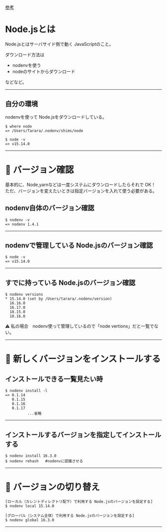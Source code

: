 [参考](https://zenn.dev/donchan922/articles/b08a66cf3cbbc5#%E7%92%B0%E5%A2%83)  

# Node.jsとは
Node.jsとはサーバサイド側で動く JavaScriptのこと。  
  
ダウンロード方法は
- nodenvを使う  
- nodeのサイトからダウンロード  

などなど。
***

## 自分の環境
nodenvを使って Node.jsをダウンロードしている。
~~~
$ where node
=> /Users/Tarara/.nodenv/shims/node
~~~
~~~
$ node -v
=> v15.14.0
~~~
***

# 👀 バージョン確認
基本的に、Node,yarnなどは一度システムにダウンロードしたらそれで OK！  
ただ、バージョンを変えたいときは指定バージョンを入れて使う必要がある。 

## nodenv自体のバージョン確認
~~~
$ nodenv -v
=> nodenv 1.4.1
~~~
***

## nodenvで管理している Node.jsのバージョン確認
~~~
$ node -v
=> v15.14.0
~~~
***

## すでに持っている Node.jsのバージョン確認
~~~
$ nodenv versions
* 15.14.0 (set by /Users/tarara/.nodenv/version)
  16.16.0
  16.17.0
  18.15.0
  18.16.0
~~~
⚠️ 私の場合　nodenv使って管理しているので「node vertions」だと一覧でない。
***

# 🔧 新しくバージョンをインストールする
## インストールできる一覧見たい時
~~~
$ nodenv install -l
=> 0.1.14
   0.1.15
   0.1.16
   0.1.17
　　　　　　...省略
~~~
***

## インストールするバージョンを指定してインストールする
~~~
$ nodenv install 16.3.0
$ nodenv rehash   #nodenvに認識させる
~~~
***

# 🔄 バージョンの切り替え
~~~
[ローカル（カレントディレクトリ配下）で利用する Node.jsのバージョンを設定する]
$ nodenv local 15.14.0

[グローバル（システム全体）で利用する Node.jsのバージョンを設定する]
$ nodenv global 16.3.0
~~~
***
